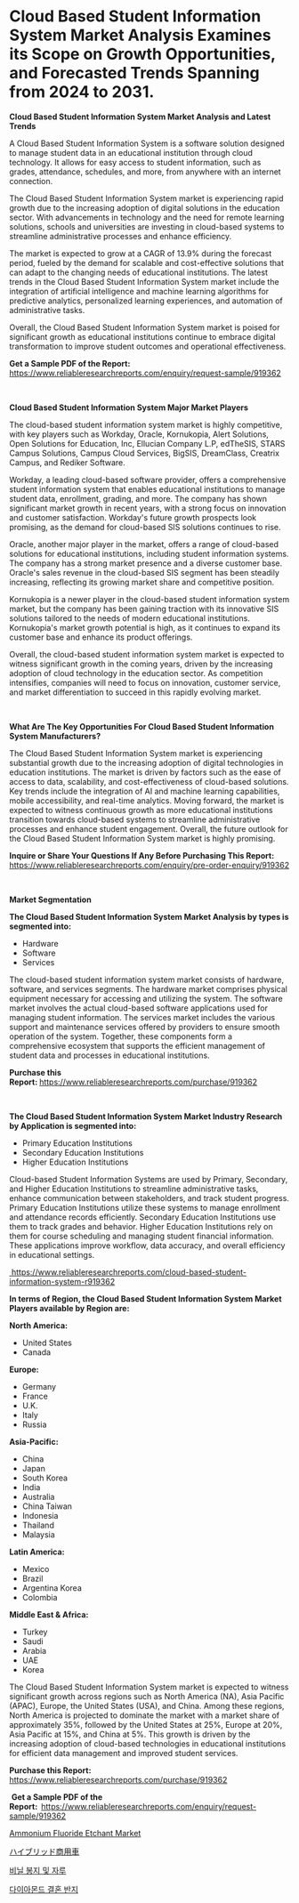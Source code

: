 <p><h1>Cloud Based Student Information System Market Analysis Examines its Scope on Growth Opportunities, and Forecasted Trends Spanning from 2024 to 2031.</h1></p><p><strong>Cloud Based Student Information System Market Analysis and Latest Trends</strong></p>
<p><p>A Cloud Based Student Information System is a software solution designed to manage student data in an educational institution through cloud technology. It allows for easy access to student information, such as grades, attendance, schedules, and more, from anywhere with an internet connection.</p><p>The Cloud Based Student Information System market is experiencing rapid growth due to the increasing adoption of digital solutions in the education sector. With advancements in technology and the need for remote learning solutions, schools and universities are investing in cloud-based systems to streamline administrative processes and enhance efficiency.</p><p>The market is expected to grow at a CAGR of 13.9% during the forecast period, fueled by the demand for scalable and cost-effective solutions that can adapt to the changing needs of educational institutions. The latest trends in the Cloud Based Student Information System market include the integration of artificial intelligence and machine learning algorithms for predictive analytics, personalized learning experiences, and automation of administrative tasks.</p><p>Overall, the Cloud Based Student Information System market is poised for significant growth as educational institutions continue to embrace digital transformation to improve student outcomes and operational effectiveness.</p></p>
<p><strong>Get a Sample PDF of the Report:&nbsp;</strong> <a href="https://www.reliableresearchreports.com/enquiry/request-sample/919362">https://www.reliableresearchreports.com/enquiry/request-sample/919362</a></p>
<p>&nbsp;</p>
<p><strong>Cloud Based Student Information System Major Market Players</strong></p>
<p><p>The cloud-based student information system market is highly competitive, with key players such as Workday, Oracle, Kornukopia, Alert Solutions, Open Solutions for Education, Inc, Ellucian Company L.P, edTheSIS, STARS Campus Solutions, Campus Cloud Services, BigSIS, DreamClass, Creatrix Campus, and Rediker Software.</p><p>Workday, a leading cloud-based software provider, offers a comprehensive student information system that enables educational institutions to manage student data, enrollment, grading, and more. The company has shown significant market growth in recent years, with a strong focus on innovation and customer satisfaction. Workday's future growth prospects look promising, as the demand for cloud-based SIS solutions continues to rise.</p><p>Oracle, another major player in the market, offers a range of cloud-based solutions for educational institutions, including student information systems. The company has a strong market presence and a diverse customer base. Oracle's sales revenue in the cloud-based SIS segment has been steadily increasing, reflecting its growing market share and competitive position.</p><p>Kornukopia is a newer player in the cloud-based student information system market, but the company has been gaining traction with its innovative SIS solutions tailored to the needs of modern educational institutions. Kornukopia's market growth potential is high, as it continues to expand its customer base and enhance its product offerings.</p><p>Overall, the cloud-based student information system market is expected to witness significant growth in the coming years, driven by the increasing adoption of cloud technology in the education sector. As competition intensifies, companies will need to focus on innovation, customer service, and market differentiation to succeed in this rapidly evolving market.</p></p>
<p>&nbsp;</p>
<p><strong>What Are The Key Opportunities For Cloud Based Student Information System Manufacturers?</strong></p>
<p><p>The Cloud Based Student Information System market is experiencing substantial growth due to the increasing adoption of digital technologies in education institutions. The market is driven by factors such as the ease of access to data, scalability, and cost-effectiveness of cloud-based solutions. Key trends include the integration of AI and machine learning capabilities, mobile accessibility, and real-time analytics. Moving forward, the market is expected to witness continuous growth as more educational institutions transition towards cloud-based systems to streamline administrative processes and enhance student engagement. Overall, the future outlook for the Cloud Based Student Information System market is highly promising.</p></p>
<p><strong>Inquire or Share Your Questions If Any Before Purchasing This Report:</strong> <a href="https://www.reliableresearchreports.com/enquiry/pre-order-enquiry/919362">https://www.reliableresearchreports.com/enquiry/pre-order-enquiry/919362</a></p>
<p>&nbsp;</p>
<p><strong>Market Segmentation</strong></p>
<p><strong>The Cloud Based Student Information System Market Analysis by types is segmented into:</strong></p>
<p><ul><li>Hardware</li><li>Software</li><li>Services</li></ul></p>
<p><p>The cloud-based student information system market consists of hardware, software, and services segments. The hardware market comprises physical equipment necessary for accessing and utilizing the system. The software market involves the actual cloud-based software applications used for managing student information. The services market includes the various support and maintenance services offered by providers to ensure smooth operation of the system. Together, these components form a comprehensive ecosystem that supports the efficient management of student data and processes in educational institutions.</p></p>
<p><strong>Purchase this Report:&nbsp;</strong><a href="https://www.reliableresearchreports.com/purchase/919362">https://www.reliableresearchreports.com/purchase/919362</a></p>
<p>&nbsp;</p>
<p><strong>The Cloud Based Student Information System Market Industry Research by Application is segmented into:</strong></p>
<p><ul><li>Primary Education Institutions</li><li>Secondary Education Institutions</li><li>Higher Education Institutions</li></ul></p>
<p><p>Cloud-based Student Information Systems are used by Primary, Secondary, and Higher Education Institutions to streamline administrative tasks, enhance communication between stakeholders, and track student progress. Primary Education Institutions utilize these systems to manage enrollment and attendance records efficiently. Secondary Education Institutions use them to track grades and behavior. Higher Education Institutions rely on them for course scheduling and managing student financial information. These applications improve workflow, data accuracy, and overall efficiency in educational settings.</p></p>
<p><a href="https://www.reliableresearchreports.com/cloud-based-student-information-system-r919362">&nbsp;https://www.reliableresearchreports.com/cloud-based-student-information-system-r919362</a></p>
<p><strong>In terms of Region, the Cloud Based Student Information System Market Players available by Region are:</strong></p>
<p>
    <p> <strong> North America: </strong>
        <ul>
            <li>United States</li>
            <li>Canada</li>
        </ul>
        </p> 
    <p> <strong> Europe: </strong>
        <ul>
            <li>Germany</li>
            <li>France</li>
            <li>U.K.</li>
            <li>Italy</li>
            <li>Russia</li>
        </ul>
        </p> 
    <p> <strong> Asia-Pacific: </strong>
        <ul>
            <li>China</li>
            <li>Japan</li>
            <li>South Korea</li>
            <li>India</li>
            <li>Australia</li>
            <li>China Taiwan</li>
            <li>Indonesia</li>
            <li>Thailand</li>
            <li>Malaysia</li>
        </ul>
        </p> 
    <p> <strong> Latin America: </strong>
        <ul>
            <li>Mexico</li>
            <li>Brazil</li>
            <li>Argentina Korea</li>
            <li>Colombia</li>
        </ul>
        </p> 
    <p> <strong> Middle East & Africa: </strong>
        <ul>
            <li>Turkey</li>
            <li>Saudi</li>
            <li>Arabia</li>
            <li>UAE</li>
            <li>Korea</li>
        </ul>
    </p>
    </p>
<p><p>The Cloud Based Student Information System market is expected to witness significant growth across regions such as North America (NA), Asia Pacific (APAC), Europe, the United States (USA), and China. Among these regions, North America is projected to dominate the market with a market share of approximately 35%, followed by the United States at 25%, Europe at 20%, Asia Pacific at 15%, and China at 5%. This growth is driven by the increasing adoption of cloud-based technologies in educational institutions for efficient data management and improved student services.</p></p>
<p><strong>Purchase this Report: </strong><a href="https://www.reliableresearchreports.com/purchase/919362">https://www.reliableresearchreports.com/purchase/919362</a></p>
<p>&nbsp;<strong>Get a Sample PDF of the Report:&nbsp;&nbsp;</strong><a href="https://www.reliableresearchreports.com/enquiry/request-sample/919362">https://www.reliableresearchreports.com/enquiry/request-sample/919362</a></p>
<p><strong></strong></p>
<p><p><a href="https://issuu.com/reportprime-2/docs/ammonium-fluoride-etchant-market-size-2030.pptx">Ammonium Fluoride Etchant Market</a></p><p><a href="https://github.com/deonnorth8/Market-Research-Report-List-1/blob/main/859031352569.md">ハイブリッド商用車</a></p><p><a href="https://medium.com/@candidarowe2022/%ED%94%8C%EB%9D%BC%EC%8A%A4%ED%8B%B1-%EB%B4%89%EC%A7%80-%EB%B0%8F-%ED%8F%AC%EB%8C%80-%EC%8B%9C%EC%9E%A5-%EC%84%B1%EA%B3%B5%EC%A0%81%EC%9D%B8-%EB%B9%84%EC%A6%88%EB%8B%88%EC%8A%A4-%EC%A0%84%EB%9E%B5%EC%9D%98-%ED%95%B5%EC%8B%AC-2031%EB%85%84%EA%B9%8C%EC%A7%80%EC%9D%98-%EC%98%88%EC%B8%A1-fb74aa3d2c12">비닐 봉지 및 자루</a></p><p><a href="https://medium.com/@deborahward03/%EB%8B%A4%EC%9D%B4%EC%95%84%EB%AA%AC%EB%93%9C-%EC%9B%A8%EB%94%A9-%EB%A7%81-%EC%8B%9C%EC%9E%A5-%EC%9C%A0%ED%98%95-%EC%9D%91%EC%9A%A9-%EB%B6%84%EC%95%BC-%EB%B0%8F-%EC%A7%80%EB%A6%AC%EC%97%90-%EB%8C%80%ED%95%9C-%ED%8F%AC%EA%B4%84%EC%A0%81-%ED%8F%89%EA%B0%80-6cb6320692ae">다이아몬드 결혼 반지</a></p></p>